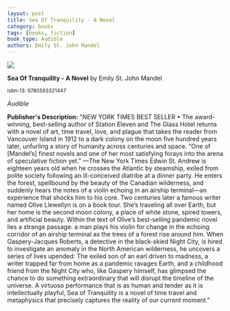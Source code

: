 ```yaml
---
layout: post
title: Sea Of Tranquility - A Novel
category: books
tags: [books, fiction]
book_type: Audible
authors: Emily St. John Mandel
---
```


<img src="http://books.google.com/books/content?id=QG-TEAAAQBAJ&printsec=frontcover&img=1&zoom=1&source=gbs_api"/>

**Sea Of Tranquility - A Novel** by Emily St. John Mandel

<sup>isbn-13: 9780593321447</sup>

*Audible*

**Publisher's Description:**
"NEW YORK TIMES BEST SELLER • The award-winning, best-selling author of
Station Eleven and The Glass Hotel returns with a novel of art, time
travel, love, and plague that takes the reader from Vancouver Island in
1912 to a dark colony on the moon five hundred years later, unfurling a
story of humanity across centuries and space. “One of [Mandel’s] finest
novels and one of her most satisfying forays into the arena of speculative
fiction yet.” —The New York Times Edwin St. Andrew is eighteen years old
when he crosses the Atlantic by steamship, exiled from polite society
following an ill-conceived diatribe at a dinner party. He enters the
forest, spellbound by the beauty of the Canadian wilderness, and suddenly
hears the notes of a violin echoing in an airship terminal—an experience
that shocks him to his core. Two centuries later a famous writer named
Olive Llewellyn is on a book tour. She’s traveling all over Earth, but her
home is the second moon colony, a place of white stone, spired towers, and
artificial beauty. Within the text of Olive’s best-selling pandemic novel
lies a strange passage: a man plays his violin for change in the echoing
corridor of an airship terminal as the trees of a forest rise around him.
When Gaspery-Jacques Roberts, a detective in the black-skied Night City, is
hired to investigate an anomaly in the North American wilderness, he
uncovers a series of lives upended: The exiled son of an earl driven to
madness, a writer trapped far from home as a pandemic ravages Earth, and a
childhood friend from the Night City who, like Gaspery himself, has
glimpsed the chance to do something extraordinary that will disrupt the
timeline of the universe. A virtuoso performance that is as human and
tender as it is intellectually playful, Sea of Tranquility is a novel of
time travel and metaphysics that precisely captures the reality of our
current moment."